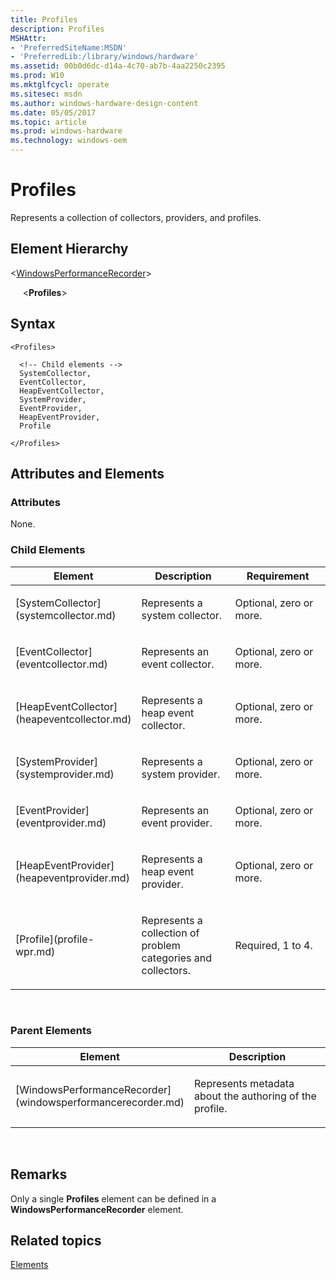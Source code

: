 ```yaml
---
title: Profiles
description: Profiles
MSHAttr:
- 'PreferredSiteName:MSDN'
- 'PreferredLib:/library/windows/hardware'
ms.assetid: 00b0d6dc-d14a-4c70-ab7b-4aa2250c2395
ms.prod: W10
ms.mktglfcycl: operate
ms.sitesec: msdn
ms.author: windows-hardware-design-content
ms.date: 05/05/2017
ms.topic: article
ms.prod: windows-hardware
ms.technology: windows-oem
---
```


# Profiles


Represents a collection of collectors, providers, and profiles.

## Element Hierarchy


&lt;[WindowsPerformanceRecorder](windowsperformancerecorder.md)&gt;

     &lt;**Profiles**&gt;

## Syntax


``` syntax
<Profiles>

  <!-- Child elements -->
  SystemCollector,
  EventCollector,
  HeapEventCollector,
  SystemProvider,
  EventProvider,
  HeapEventProvider,
  Profile

</Profiles>
```

## Attributes and Elements


### Attributes

None.

### Child Elements

<table>
<colgroup>
<col width="33%" />
<col width="33%" />
<col width="33%" />
</colgroup>
<thead>
<tr class="header">
<th>Element</th>
<th>Description</th>
<th>Requirement</th>
</tr>
</thead>
<tbody>
<tr class="odd">
<td><p>[SystemCollector](systemcollector.md)</p></td>
<td><p>Represents a system collector.</p></td>
<td><p>Optional, zero or more.</p></td>
</tr>
<tr class="even">
<td><p>[EventCollector](eventcollector.md)</p></td>
<td><p>Represents an event collector.</p></td>
<td><p>Optional, zero or more.</p></td>
</tr>
<tr class="odd">
<td><p>[HeapEventCollector](heapeventcollector.md)</p></td>
<td><p>Represents a heap event collector.</p></td>
<td><p>Optional, zero or more.</p></td>
</tr>
<tr class="even">
<td><p>[SystemProvider](systemprovider.md)</p></td>
<td><p>Represents a system provider.</p></td>
<td><p>Optional, zero or more.</p></td>
</tr>
<tr class="odd">
<td><p>[EventProvider](eventprovider.md)</p></td>
<td><p>Represents an event provider.</p></td>
<td><p>Optional, zero or more.</p></td>
</tr>
<tr class="even">
<td><p>[HeapEventProvider](heapeventprovider.md)</p></td>
<td><p>Represents a heap event provider.</p></td>
<td><p>Optional, zero or more.</p></td>
</tr>
<tr class="odd">
<td><p>[Profile](profile-wpr.md)</p></td>
<td><p>Represents a collection of problem categories and collectors.</p></td>
<td><p>Required, 1 to 4.</p></td>
</tr>
</tbody>
</table>

 

### Parent Elements

<table>
<colgroup>
<col width="50%" />
<col width="50%" />
</colgroup>
<thead>
<tr class="header">
<th>Element</th>
<th>Description</th>
</tr>
</thead>
<tbody>
<tr class="odd">
<td><p>[WindowsPerformanceRecorder](windowsperformancerecorder.md)</p></td>
<td><p>Represents metadata about the authoring of the profile.</p></td>
</tr>
</tbody>
</table>

 

## Remarks


Only a single **Profiles** element can be defined in a **WindowsPerformanceRecorder** element.

## Related topics


[Elements](elements.md)

 

 







